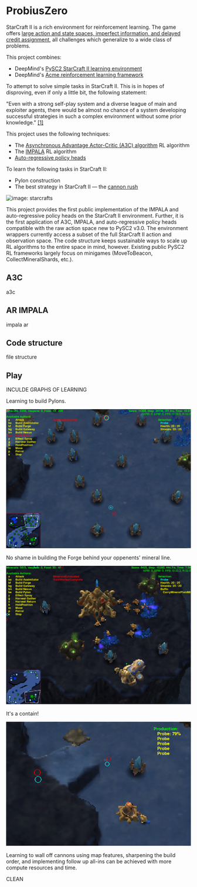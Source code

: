 # ProbiusZero

StarCraft II is a rich environment for reinforcement learning. The game offers [large action and state spaces, imperfect information, and delayed credit assignment](https://arxiv.org/abs/1708.04782), all challenges which generalize to a wide class of problems.

This project combines:
* DeepMind's [PySC2 StarCraft II learning environment](https://github.com/deepmind/pysc2)
* DeepMind's [Acme reinforcement learning framework](https://github.com/deepmind/acme)

To attempt to solve simple tasks in StarCraft II. This is in hopes of disproving, even if only a little bit, the following statement:

"Even with a strong self-play system and a diverse league of main and exploiter agents, there would be almost no chance of a system developing successful strategies in such a complex environment without some prior knowledge." [\[1\]](https://deepmind.com/blog/article/AlphaStar-Grandmaster-level-in-StarCraft-II-using-multi-agent-reinforcement-learning)

This project uses the following techniques:

* The [Asynchronous Advantage Actor-Critic (A3C) algorithm](https://arxiv.org/abs/1602.01783) RL algorithm
* The [IMPALA](https://arxiv.org/abs/1802.01561) RL algorithm
* [Auto-regressive policy heads](https://arxiv.org/abs/1903.11524)

To learn the following tasks in StarCraft II:

* Pylon construction
* The best strategy in StarCraft II &mdash; the [cannon rush](https://liquipedia.net/starcraft2/Photon_Cannon_Rush)

![image: starcrafts](https://media.giphy.com/media/1r2wBGvOQjBu0/giphy.gif)

This project provides the first public implementation of the IMPALA and auto-regressive policy heads on the StarCraft II environment. Further, it is the first application of A3C, IMPALA, and auto-regressive policy heads compatible with the raw action space new to PySC2 v3.0. The environment wrappers currently access a subset of the full StarCraft II action and observation space. The code structure keeps sustainable ways to scale up RL algorithms to the entire space in mind, however. Existing public PySC2 RL frameworks largely focus on minigames (MoveToBeacon, CollectMineralShards, etc.).

## A3C

a3c


## AR IMPALA

impala ar



## Code structure

file structure


## Play

INCULDE GRAPHS OF LEARNING



<!-- With minimal training, the smart agent is able to improve its resources lost balance over the game compared to a random agent. However, it is easy for the agent to get stuck repeating the same action over and over. I chose a low discount factor to prevent initial invalid actions (such as building a Forge before building a Pylon) from dominating. -->

<!-- Moving average episode reward over 400 episodes. -->

<!-- ![](play/reward.png) -->

Learning to build Pylons.

![](play/pylons.png)

No shame in building the Forge behind your oppenents' mineral line.

![](play/forge.png)

It's a contain!

![](play/ramp.png)

Learning to wall off cannons using map features, sharpening the build order, and implementing follow up all-ins can be achieved with more compute resources and time.



CLEAN 


<!-- This project melds the DeepMind [PySC2 StarCraft II learning environment](https://github.com/deepmind/pysc2), DeepMind's [Asynchronous Advantage Actor-Critic (A3C) algorithm](https://arxiv.org/abs/1602.01783), OpenAI [Gym](https://gym.openai.com/), and the best strategy in StarCraft II &mdash; the [cannon rush](https://liquipedia.net/starcraft2/Photon_Cannon_Rush).

![image: starcrafts](https://media.giphy.com/media/1r2wBGvOQjBu0/giphy.gif)

## Overview

StarCraft II is a rich environment for reinforcement learning. The game offers [large action and state spaces, imperfect information, and delayed credit assignment](https://arxiv.org/abs/1708.04782), all challenges which generalize to a wide class of problems. I focus on one StarCraft II strategy requiring a subset of StarCraft II's full action space, the Protoss cannon rush.

I train an agent limited to building units and structures in a standard photon cannon rush build order. The agent learns by employing a discrete A3C algorithm playing against a similar agent performing random actions. This implementation makes the following public contributions to previous work:

1. The first OpenAI Gym environment compatible with PySC2 v3.0.

2. The first application of A3C to raw actions and observations on a subset of the full StarCraft II game. Existing public A3C implementations with PySC2 largely focus on minigames (MoveToBeacon, CollectMineralShards, etc.).

Project structure and brief functionality follows. `cannon_rusher.py` specifies training hyperparameters, and calls the `a3c` package to create the network and workers. Each worker creates two agents for each epsisode in the `cheese_gym` environment to play the game. Replays and plots after training are stored in the `results` directory.

```
.
├── a3c/
│   ├── __init__.py
│   ├── a3c.py               # Network and worker class for A3C.
│   ├── shared_adam.py       # Shared Adam optimizer for workers.
│   └── utils.py             # A3C utilities.
├── cheese-gym/
│   ├── cheese_gym/
│   │   ├── envs/
│   │   │   ├── __init__.py
│   │   │   └── sc2_game.py  # OpenAI Gym environment for PySC2.
│   │   └── __init__.py
│   └── setup.py
├── play/                    # Replays and reward plot.
│   ├── game_0.SC2Replay
│   ├── game_1.SC2Replay
│   └── reward.png
├── LICENSE
├── README.md
└── cannon_rusher.py         # Master function for training.
```

#### Dependencies

* PySC2 v3.0
* PyTorch v1.2
* Gym v0.14.0
* numpy
* matplotlib

## Custom PySC2 Gym environment

I learned basic PySC2 usage and adapted many functions from [Steven Brown's PySC2 tutorials](https://github.com/skjb/pysc2-tutorial)

Agents are limited to a few general actions.

* Do nothing (no_op).
* Build a probe.
* Send an idle probe back to mining.
* Build a Pylon in a sector of the map.
* Build a Forge in a sector of the map.
* Build a Photon Cannon in a sector of the map.

The map (Simple64) has dimension 64. I subdivide the map into sectors. When a build action is issued, the environment generates a random x and y position within the map sector. The action space includes a build action for every structure in every map sector.

I increase the step multiplier to 64 to speed up training. Each step, I transform the PySC2 observation returned from the PySC2Env step function into a state to return to each worker network. This smaller state space specifies:

* Allied Nexus spawn location.
* Allied Nexus alive.
* Enemy Nexus alive.
* Allied Probe count.
* Allied Pylon count.
* Allied Forge count.
* Allied Photon Cannon count.
* Enemy Probe count.
* Enemy Pylon count.
* Enemy Forge count.
* Enemy Photon Cannon count.

Each step, the reward is defined as the change in the resources lost balance between the two agents. A positive reward is returned if the resources lost balance changed in favor of the smart agent in the last step (that is, the agent destroyed more value in units and structures than it lost in the last step). While this reward definition may not lead to higher winrates when compared to a sparse reward of +1 win, -1 loss, it allows for faster initial training.

Install the environment by running `pip install -e .` from within the `cheese-gym` directory.

## A3C

I adapted [Morvan Zhou's excellent simple discrete A3C implementation](https://github.com/MorvanZhou/pytorch-A3C) for PySC2.

The main function creates a global network and starts as many workers as there are CPUs. Each worker uses a simple network of four linear feedforward layers. This training used user-tunable values of

* `GAMMA = .1  # Discount factor.`
* `LEARNING_RATE = .001`

Each worker creates its own PySC2Env, and recommends an action to the smart agent based on its local network. It chooses a random action for the second agent. Every user defined `UPDATE_GLOBAL_ITER`, all workers update the global network parameters.

Arthur Juliani's more detailed explanation of A3C can be found [here](https://medium.com/emergent-future/simple-reinforcement-learning-with-tensorflow-part-8-asynchronous-actor-critic-agents-a3c-c88f72a5e9f2).

## Play

With minimal training, the smart agent is able to improve its resources lost balance over the game compared to a random agent. However, it is easy for the agent to get stuck repeating the same action over and over. I chose a low discount factor to prevent initial invalid actions (such as building a Forge before building a Pylon) from dominating.

Moving average episode reward over 400 episodes.

![](play/reward.png)

Learning to build Pylons.

![](play/pylons.png)

No shame in building the Forge behind your oppenents' mineral line.

![](play/forge.png)

It's a contain!

![](play/ramp.png)

Learning to wall off cannons using map features, sharpening the build order, and implementing follow up all-ins can be achieved with more compute resources and time.
 -->
